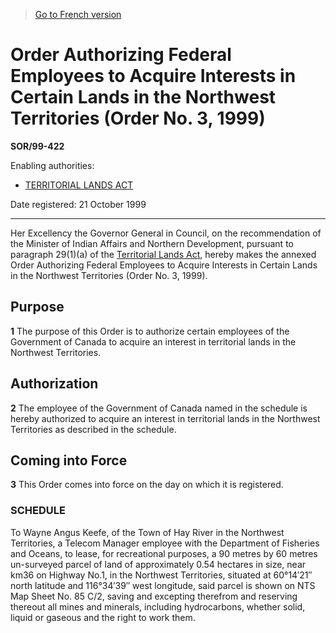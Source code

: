 > [Go to French version](/fr/Règlements/Décrets,%20ordonnances%20et%20règlements%20statutaires/99/422.md)

# Order Authorizing Federal Employees to Acquire Interests in Certain Lands in the Northwest Territories (Order No. 3, 1999)

**SOR/99-422**

Enabling authorities: 
- [TERRITORIAL LANDS ACT](/en/Acts/Revised%20Statutes%20of%20Canada/T/T-7.md)

Date registered: 21 October 1999

----------

Her Excellency the Governor General in Council, on the recommendation of the Minister of Indian Affairs and Northern Development, pursuant to paragraph 29(1)(a) of the [Territorial Lands Act](/en/Acts/Revised%20Statutes%20of%20Canada/T/T-7.md), hereby makes the annexed Order Authorizing Federal Employees to Acquire Interests in Certain Lands in the Northwest Territories (Order No. 3, 1999).




## Purpose


**1** The purpose of this Order is to authorize certain employees of the Government of Canada to acquire an interest in territorial lands in the Northwest Territories.




## Authorization


**2** The employee of the Government of Canada named in the schedule is hereby authorized to acquire an interest in territorial lands in the Northwest Territories as described in the schedule.




## Coming into Force


**3** This Order comes into force on the day on which it is registered.




### **SCHEDULE** 
To Wayne Angus Keefe, of the Town of Hay River in the Northwest Territories, a Telecom Manager employee with the Department of Fisheries and Oceans, to lease, for recreational purposes, a 90 metres by 60 metres un-surveyed parcel of land of approximately 0.54 hectares in size, near km36 on Highway No.1, in the Northwest Territories, situated at 60°14′21″ north latitude and 116°34′39″ west longitude, said parcel is shown on NTS Map Sheet No. 85 C/2, saving and excepting therefrom and reserving thereout all mines and minerals, including hydrocarbons, whether solid, liquid or gaseous and the right to work them.



